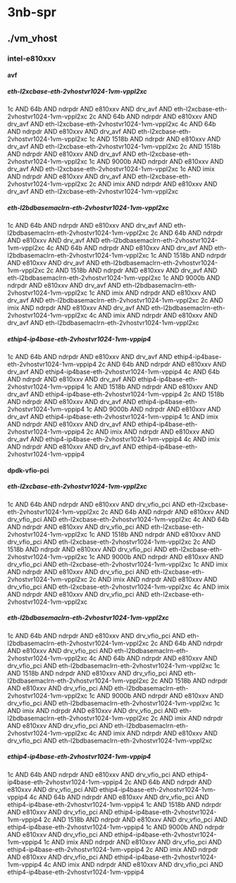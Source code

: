# 3nb-spr
## ./vm_vhost
### intel-e810xxv
#### avf
##### eth-l2xcbase-eth-2vhostvr1024-1vm-vppl2xc
1c AND 64b AND ndrpdr AND e810xxv AND drv_avf AND eth-l2xcbase-eth-2vhostvr1024-1vm-vppl2xc
2c AND 64b AND ndrpdr AND e810xxv AND drv_avf AND eth-l2xcbase-eth-2vhostvr1024-1vm-vppl2xc
4c AND 64b AND ndrpdr AND e810xxv AND drv_avf AND eth-l2xcbase-eth-2vhostvr1024-1vm-vppl2xc
1c AND 1518b AND ndrpdr AND e810xxv AND drv_avf AND eth-l2xcbase-eth-2vhostvr1024-1vm-vppl2xc
2c AND 1518b AND ndrpdr AND e810xxv AND drv_avf AND eth-l2xcbase-eth-2vhostvr1024-1vm-vppl2xc
1c AND 9000b AND ndrpdr AND e810xxv AND drv_avf AND eth-l2xcbase-eth-2vhostvr1024-1vm-vppl2xc
1c AND imix AND ndrpdr AND e810xxv AND drv_avf AND eth-l2xcbase-eth-2vhostvr1024-1vm-vppl2xc
2c AND imix AND ndrpdr AND e810xxv AND drv_avf AND eth-l2xcbase-eth-2vhostvr1024-1vm-vppl2xc
##### eth-l2bdbasemaclrn-eth-2vhostvr1024-1vm-vppl2xc
1c AND 64b AND ndrpdr AND e810xxv AND drv_avf AND eth-l2bdbasemaclrn-eth-2vhostvr1024-1vm-vppl2xc
2c AND 64b AND ndrpdr AND e810xxv AND drv_avf AND eth-l2bdbasemaclrn-eth-2vhostvr1024-1vm-vppl2xc
4c AND 64b AND ndrpdr AND e810xxv AND drv_avf AND eth-l2bdbasemaclrn-eth-2vhostvr1024-1vm-vppl2xc
1c AND 1518b AND ndrpdr AND e810xxv AND drv_avf AND eth-l2bdbasemaclrn-eth-2vhostvr1024-1vm-vppl2xc
2c AND 1518b AND ndrpdr AND e810xxv AND drv_avf AND eth-l2bdbasemaclrn-eth-2vhostvr1024-1vm-vppl2xc
1c AND 9000b AND ndrpdr AND e810xxv AND drv_avf AND eth-l2bdbasemaclrn-eth-2vhostvr1024-1vm-vppl2xc
1c AND imix AND ndrpdr AND e810xxv AND drv_avf AND eth-l2bdbasemaclrn-eth-2vhostvr1024-1vm-vppl2xc
2c AND imix AND ndrpdr AND e810xxv AND drv_avf AND eth-l2bdbasemaclrn-eth-2vhostvr1024-1vm-vppl2xc
4c AND imix AND ndrpdr AND e810xxv AND drv_avf AND eth-l2bdbasemaclrn-eth-2vhostvr1024-1vm-vppl2xc
##### ethip4-ip4base-eth-2vhostvr1024-1vm-vppip4
1c AND 64b AND ndrpdr AND e810xxv AND drv_avf AND ethip4-ip4base-eth-2vhostvr1024-1vm-vppip4
2c AND 64b AND ndrpdr AND e810xxv AND drv_avf AND ethip4-ip4base-eth-2vhostvr1024-1vm-vppip4
4c AND 64b AND ndrpdr AND e810xxv AND drv_avf AND ethip4-ip4base-eth-2vhostvr1024-1vm-vppip4
1c AND 1518b AND ndrpdr AND e810xxv AND drv_avf AND ethip4-ip4base-eth-2vhostvr1024-1vm-vppip4
2c AND 1518b AND ndrpdr AND e810xxv AND drv_avf AND ethip4-ip4base-eth-2vhostvr1024-1vm-vppip4
1c AND 9000b AND ndrpdr AND e810xxv AND drv_avf AND ethip4-ip4base-eth-2vhostvr1024-1vm-vppip4
1c AND imix AND ndrpdr AND e810xxv AND drv_avf AND ethip4-ip4base-eth-2vhostvr1024-1vm-vppip4
2c AND imix AND ndrpdr AND e810xxv AND drv_avf AND ethip4-ip4base-eth-2vhostvr1024-1vm-vppip4
4c AND imix AND ndrpdr AND e810xxv AND drv_avf AND ethip4-ip4base-eth-2vhostvr1024-1vm-vppip4
#### dpdk-vfio-pci
##### eth-l2xcbase-eth-2vhostvr1024-1vm-vppl2xc
1c AND 64b AND ndrpdr AND e810xxv AND drv_vfio_pci AND eth-l2xcbase-eth-2vhostvr1024-1vm-vppl2xc
2c AND 64b AND ndrpdr AND e810xxv AND drv_vfio_pci AND eth-l2xcbase-eth-2vhostvr1024-1vm-vppl2xc
4c AND 64b AND ndrpdr AND e810xxv AND drv_vfio_pci AND eth-l2xcbase-eth-2vhostvr1024-1vm-vppl2xc
1c AND 1518b AND ndrpdr AND e810xxv AND drv_vfio_pci AND eth-l2xcbase-eth-2vhostvr1024-1vm-vppl2xc
2c AND 1518b AND ndrpdr AND e810xxv AND drv_vfio_pci AND eth-l2xcbase-eth-2vhostvr1024-1vm-vppl2xc
1c AND 9000b AND ndrpdr AND e810xxv AND drv_vfio_pci AND eth-l2xcbase-eth-2vhostvr1024-1vm-vppl2xc
1c AND imix AND ndrpdr AND e810xxv AND drv_vfio_pci AND eth-l2xcbase-eth-2vhostvr1024-1vm-vppl2xc
2c AND imix AND ndrpdr AND e810xxv AND drv_vfio_pci AND eth-l2xcbase-eth-2vhostvr1024-1vm-vppl2xc
4c AND imix AND ndrpdr AND e810xxv AND drv_vfio_pci AND eth-l2xcbase-eth-2vhostvr1024-1vm-vppl2xc
##### eth-l2bdbasemaclrn-eth-2vhostvr1024-1vm-vppl2xc
1c AND 64b AND ndrpdr AND e810xxv AND drv_vfio_pci AND eth-l2bdbasemaclrn-eth-2vhostvr1024-1vm-vppl2xc
2c AND 64b AND ndrpdr AND e810xxv AND drv_vfio_pci AND eth-l2bdbasemaclrn-eth-2vhostvr1024-1vm-vppl2xc
4c AND 64b AND ndrpdr AND e810xxv AND drv_vfio_pci AND eth-l2bdbasemaclrn-eth-2vhostvr1024-1vm-vppl2xc
1c AND 1518b AND ndrpdr AND e810xxv AND drv_vfio_pci AND eth-l2bdbasemaclrn-eth-2vhostvr1024-1vm-vppl2xc
2c AND 1518b AND ndrpdr AND e810xxv AND drv_vfio_pci AND eth-l2bdbasemaclrn-eth-2vhostvr1024-1vm-vppl2xc
1c AND 9000b AND ndrpdr AND e810xxv AND drv_vfio_pci AND eth-l2bdbasemaclrn-eth-2vhostvr1024-1vm-vppl2xc
1c AND imix AND ndrpdr AND e810xxv AND drv_vfio_pci AND eth-l2bdbasemaclrn-eth-2vhostvr1024-1vm-vppl2xc
2c AND imix AND ndrpdr AND e810xxv AND drv_vfio_pci AND eth-l2bdbasemaclrn-eth-2vhostvr1024-1vm-vppl2xc
4c AND imix AND ndrpdr AND e810xxv AND drv_vfio_pci AND eth-l2bdbasemaclrn-eth-2vhostvr1024-1vm-vppl2xc
##### ethip4-ip4base-eth-2vhostvr1024-1vm-vppip4
1c AND 64b AND ndrpdr AND e810xxv AND drv_vfio_pci AND ethip4-ip4base-eth-2vhostvr1024-1vm-vppip4
2c AND 64b AND ndrpdr AND e810xxv AND drv_vfio_pci AND ethip4-ip4base-eth-2vhostvr1024-1vm-vppip4
4c AND 64b AND ndrpdr AND e810xxv AND drv_vfio_pci AND ethip4-ip4base-eth-2vhostvr1024-1vm-vppip4
1c AND 1518b AND ndrpdr AND e810xxv AND drv_vfio_pci AND ethip4-ip4base-eth-2vhostvr1024-1vm-vppip4
2c AND 1518b AND ndrpdr AND e810xxv AND drv_vfio_pci AND ethip4-ip4base-eth-2vhostvr1024-1vm-vppip4
1c AND 9000b AND ndrpdr AND e810xxv AND drv_vfio_pci AND ethip4-ip4base-eth-2vhostvr1024-1vm-vppip4
1c AND imix AND ndrpdr AND e810xxv AND drv_vfio_pci AND ethip4-ip4base-eth-2vhostvr1024-1vm-vppip4
2c AND imix AND ndrpdr AND e810xxv AND drv_vfio_pci AND ethip4-ip4base-eth-2vhostvr1024-1vm-vppip4
4c AND imix AND ndrpdr AND e810xxv AND drv_vfio_pci AND ethip4-ip4base-eth-2vhostvr1024-1vm-vppip4
